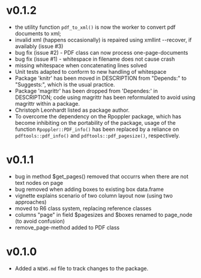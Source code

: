 # v0.1.2
* the utility function `pdf_to_xml()` is now the worker to convert pdf documents to xml;
* invalid xml (happens occasionally) is repaired using xmllint --recover, if availably (issue #3)
* bug fix (issue #2) - PDF class can now process one-page-documents
* bug fix (issue #1) - whitespace in filename does not cause crash
* missing whitespace when concatenating lines solved
* Unit tests adapted to conform to new handling of whitespace
* Package 'knitr' has been moved in DESCRIPTION from "Depends:" to "Suggests:", which is the usual practice.
* Package 'magrittr' has been dropped from 'Dependes:' in DESCRIPTION; code using magrittr has been reformulated 
to avoid using magrittr within a package.
* Christoph Leonhardt listed as package author.
* To overcome the dependency on the Rpoppler package, which has become inhibiting on the portability of the package, usage of the function `Rpoppler::PDF_info()` has been replaced by a reliance on `pdftools::pdf_info()` and `pdftools::pdf_pagesize()`, respectively.


# v0.1.1
* bug in method $get_pages() removed that occurrs when there are not text nodes on page
* bug removed when adding boxes to existing box data.frame
* vignette explains scenario of two column layout now (using two approaches)
* moved to R6 class system, replacing reference classes
* columns "page" in field $pagesizes and $boxes renamed to page_node (to avoid confusion)
* remove_page-method added to PDF class


# v0.1.0

* Added a `NEWS.md` file to track changes to the package.



